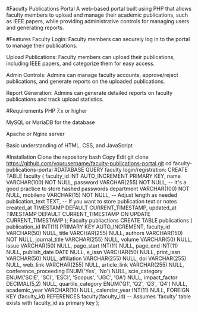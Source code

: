 #Faculty Publications Portal
A web-based portal built using PHP that allows faculty members to upload and manage their academic publications, such as IEEE papers, while providing administrative controls for managing users and generating reports.

#Features
Faculty Login: Faculty members can securely log in to the portal to manage their publications.

Upload Publications: Faculty members can upload their publications, including IEEE papers, and categorize them for easy access.

Admin Controls: Admins can manage faculty accounts, approve/reject publications, and generate reports on the uploaded publications.

Report Generation: Admins can generate detailed reports on faculty publications and track upload statistics.

#Requirements
PHP 7.x or higher

MySQL or MariaDB for the database

Apache or Nginx server

Basic understanding of HTML, CSS, and JavaScript

#Installation
Clone the repository
bash
Copy
Edit
git clone https://github.com/yourusername/faculty-publications-portal.git
cd faculty-publications-portal
#DATABASE QUERY
faculty login/registration:
CREATE TABLE faculty (
    faculty_id INT AUTO_INCREMENT PRIMARY KEY,
    name VARCHAR(100) NOT NULL,
    password VARCHAR(255) NOT NULL, -- It's a good practice to store hashed passwords
    department VARCHAR(100) NOT NULL,
    mobileno VARCHAR(15) NOT NULL, -- Adjust length as needed
    publication_text TEXT, -- If you want to store publication text or notes
    created_at TIMESTAMP DEFAULT CURRENT_TIMESTAMP,
    updated_at TIMESTAMP DEFAULT CURRENT_TIMESTAMP ON UPDATE CURRENT_TIMESTAMP
);
Faculty publiactions
CREATE TABLE publications (
    publication_id INT(11) PRIMARY KEY AUTO_INCREMENT,
    faculty_id VARCHAR(50) NULL,
    title VARCHAR(255) NULL,
    authors VARCHAR(150) NOT NULL,
    journal_title VARCHAR(255) NULL,
    volume VARCHAR(50) NULL,
    issue VARCHAR(50) NULL,
    page_start INT(11) NULL,
    page_end INT(11) NULL,
    publish_date DATE NULL,
    e_issn VARCHAR(50) NULL,
    print_issn VARCHAR(50) NULL,
    affiliation VARCHAR(255) NULL,
    doi VARCHAR(255) NULL,
    web_link VARCHAR(255) NULL,
    article_link VARCHAR(255) NULL,
    conference_proceeding ENUM('Yes', 'No') NULL,
    scie_category ENUM('SCIE', 'SCI', 'ESCI', 'Scopus', 'UGC', 'OA') NULL,
    impact_factor DECIMAL(5,2) NULL,
    quartile_category ENUM('Q1', 'Q2', 'Q3', 'Q4') NULL,
    academic_year VARCHAR(10) NULL,
    calendar_year INT(11) NULL,
    FOREIGN KEY (faculty_id) REFERENCES faculty(faculty_id) -- Assumes 'faculty' table exists with faculty_id as primary key
);

